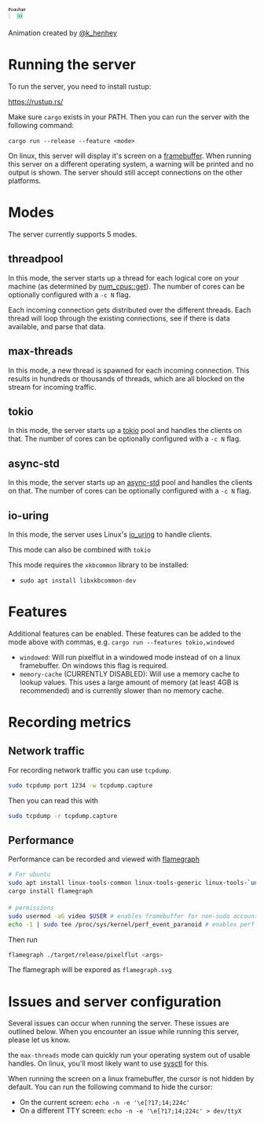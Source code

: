 ![](https://raw.githubusercontent.com/VictorKoenders/pixelflut/master/assets/db9c0554-b464-11e9-9eea-abedc0ce7926.gif)

Animation created by [@k_henhey](https://twitter.com/k_henhey)

# Running the server
To run the server, you need to install rustup:

https://rustup.rs/

Make sure `cargo` exists in your PATH. Then you can run the server with the following command:

`cargo run --release --feature <mode>`

On linux, this server will display it's screen on a [framebuffer](https://docs.rs/framebuffer). When running this server on a different operating system, a warning will be printed and no output is shown. The server should still accept connections on the other platforms.

# Modes

The server currently supports 5 modes.

## threadpool
In this mode, the server starts up a thread for each logical core on your machine (as determined by [num_cpus::get](https://docs.rs/num_cpus/latest/num_cpus/fn.get.html)). The number of cores can be optionally configured with a `-c N` flag.

Each incoming connection gets distributed over the different threads. Each thread will loop through the existing connections, see if there is data available, and parse that data.

## max-threads
In this mode, a new thread is spawned for each incoming connection. This results in hundreds or thousands of threads, which are all blocked on the stream for incoming traffic. 

## tokio
In this mode, the server starts up a [tokio](https://tokio.rs/) pool and handles the clients on that. The number of cores can be optionally configured with a `-c N` flag.

## async-std
In this mode, the server starts up an [async-std](https://async.rs/) pool and handles the clients on that. The number of cores can be optionally configured with a `-c N` flag.

## io-uring
In this mode, the server uses Linux's [io_uring](https://en.wikipedia.org/wiki/Io_uring) to handle clients.

This mode can also be combined with `tokio`

This mode requires the `xkbcommon` library to be installed:
- `sudo apt install libxkbcommon-dev`

# Features

Additional features can be enabled. These features can be added to the mode above with commas, e.g. `cargo run --features tokio,windowed`

- `windowed`: Will run pixelflut in a windowed mode instead of on a linux framebuffer. On windows this flag is required.
- `memory-cache` (CURRENTLY DISABLED): Will use a memory cache to lookup values. This uses a large amount of memory (at least 4GB is recommended) and is currently slower than no memory cache.

# Recording metrics

## Network traffic

For recording network traffic you can use `tcpdump`.

```bash
sudo tcpdump port 1234 -w tcpdump.capture
```

Then you can read this with
```bash
sudo tcpdump -r tcpdump.capture
```

## Performance

Performance can be recorded and viewed with [flamegraph](https://github.com/flamegraph-rs/flamegraph)

```bash
# For ubuntu
sudo apt install linux-tools-common linux-tools-generic linux-tools-`uname -r`
cargo install flamegraph

# permissions
sudo usermod -aG video $USER # enables framebuffer for non-sudo accounts
echo -1 | sudo tee /proc/sys/kernel/perf_event_paranoid # enables perf for non-sudo accounts
```

Then run

```bash
flamegraph ./target/release/pixelflut <args>
```

The flamegraph will be expored as `flamegraph.svg`

# Issues and server configuration
Several issues can occur when running the server. These issues are outlined below. When you encounter an issue while running this server, please let us know.

the `max-threads` mode can quickly run your operating system out of usable handles. On linux, you'll most likely want to use [sysctl](http://man7.org/linux/man-pages/man8/sysctl.8.html) for this.

When running the screen on a linux framebuffer, the cursor is not hidden by default. You can run the following command to hide the cursor:
- On the current screen: `echo -n -e '\e[?17;14;224c'`
- On a different TTY screen: `echo -n -e '\e[?17;14;224c' > dev/ttyX`

